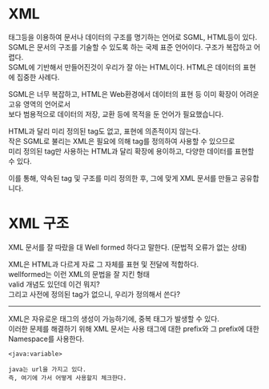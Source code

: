 # XML
태그등을 이용하여 문서나 데이터의 구조를 명기하는 언어로 SGML, HTML등이 있다.      
SGML은 문서의 구조를 기술할 수 있도록 하는 국제 표준 언어이다. 구조가 복잡하고 어렵다.       
SGML에 기반해서 만들어진것이 우리가 잘 아는 HTML이다. HTML은 데이터의 표현에 집중한 사례다.     

SGML은 너무 복잡하고, HTML은 Web환경에서 데이터의 표현 등 이미 확장이 어려운 고유 영역의 언어로서  
보다 범용적으로 데이터의 저장, 교환 등에 목적을 둔 언어가 필요했습니다.   
 
HTML과 달리 미리 정의된 tag도 없고, 표현에 의존적이지 않는다.     
작은 SGML로 불리는 XML은 필요에 의해 tag를 정의하여 사용할 수 있으므로     
미리 정의된 tag만 사용하는 HTML과 달리 확장에 용이하고, 다양한 데이터를 표현할 수 있다.   

이를 통해, 약속된 tag 및 구조를 미리 정의한 후, 그에 맞게 XML 문서를 만들고 공유합니다.     

# XML 구조
XML 문서를 잘 따랐을 대 Well formed 하다고 말한다. (문법적 오류가 없는 상태)   

XML은 HTML과 다르게 자료 그 자체를 표현 및 전달에 적합하다.   
wellformed는 이런 XML의 문법을 잘 지킨 형태   
valid 개념도 있던데 이건 뭐지?     
그리고 사전에 정의된 tag가 없으니, 우리가 정의해서 쓴다?    

___

XML은 자유로운 태그의 생성이 가능하기에, 중복 태그가 발생할 수 있다.     
이러한 문제를 해결하기 위해 XML 문서는 사용 태그에 대한 prefix와 그 prefix에 대한 Namespace를 사용한다.    

```
<java:variable>

java는 url을 가지고 있다.
즉, 여기에 가서 어떻게 사용할지 체크한다.   
```
